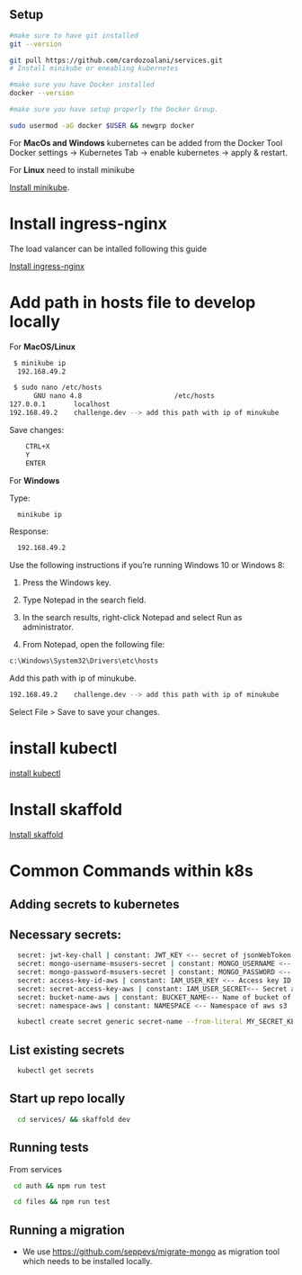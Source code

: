 ## Setup

```bash
#make sure to have git installed 
git --version

git pull https://github.com/cardozoalani/services.git
# Install minikube or eneabling kubernetes

#make sure you have Docker installed
docker --version

#make sure you have setup properly the Docker Group.

sudo usermod -aG docker $USER && newgrp docker


```
For **MacOs and Windows** kubernetes can be added from the Docker Tool 
Docker settings -> Kubernetes Tab -> enable kubernetes -> apply & restart.

For **Linux** need to install minikube

[Install minikube](https://minikube.sigs.k8s.io/docs/start/).



# Install ingress-nginx
The load valancer can be intalled following this guide

[Install ingress-nginx](https://kubernetes.github.io/ingress-nginx/deploy/)

# Add path in hosts file to develop locally
For **MacOS/Linux** 

```bash
 $ minikube ip
  192.168.49.2
```

```bash
 $ sudo nano /etc/hosts
      GNU nano 4.8                       /etc/hosts                                 
127.0.0.1       localhost
192.168.49.2    challenge.dev --> add this path with ip of minukube
```

Save changes:
```bash
    CTRL+X 
    Y
    ENTER
```

For **Windows**

Type:
```bash
  minikube ip
```
Response:
```bash
  192.168.49.2
```
Use the following instructions if you’re running Windows 10 or Windows 8:

1. Press the Windows key.

2. Type Notepad in the search field.

3. In the search results, right-click Notepad and select Run as administrator.

4. From Notepad, open the following file:
```bash
c:\Windows\System32\Drivers\etc\hosts
```
Add this path with ip of minukube.
```bash
192.168.49.2    challenge.dev --> add this path with ip of minukube
```
Select File > Save to save your changes.

# install kubectl
[ install kubectl](https://kubernetes.io/docs/tasks/tools/install-kubectl-linux/)
# Install skaffold

[Install skaffold](https://skaffold.dev/docs/install/)

# Common Commands within k8s
## Adding secrets to kubernetes

## Necessary secrets: 
```bash
  secret: jwt-key-chall | constant: JWT_KEY <-- secret of jsonWebToken
  secret: mongo-username-msusers-secret | constant: MONGO_USERNAME <-- userame of cluseter mongodb 
  secret: mongo-password-msusers-secret | constant: MONGO_PASSWORD <-- password of cluseter mongodb 
  secret: access-key-id-aws | constant: IAM_USER_KEY <-- Access key ID of aws s3
  secret: secret-access-key-aws | constant: IAM_USER_SECRET<-- Secret access key of aws s3
  secret: bucket-name-aws | constant: BUCKET_NAME<-- Name of bucket of aws s3
  secret: namespace-aws | constant: NAMESPACE <-- Namespace of aws s3
```
```bash
  kubectl create secret generic secret-name --from-literal MY_SECRET_KEY=apisecretkeyyouwanttoaddtofile
```
## List existing secrets
```bash
  kubectl get secrets
```
## Start up repo locally

```bash
  cd services/ && skaffold dev
```

## Running tests
From services

```bash
 cd auth && npm run test 
```
```bash
 cd files && npm run test 
```

## Running a migration
- We use https://github.com/seppevs/migrate-mongo as migration tool which needs to be installed locally.

